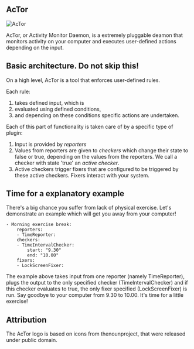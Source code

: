 AcTor
-----

![AcTor](https://raw.githubusercontent.com/tbabej/actor/master/actor-logo.png  "Activity moniTor daemon")

AcTor, or Activity Monitor Daemon, is a extremely pluggable deamon that
monitors activity on your computer and executes user-defined actions 
depending on the input.

Basic architecture. Do not skip this!
-------------------------------------

On a high level, AcTor is a tool that enforces user-defined rules.

Each rule:
1. takes defined input, which is
2. evaluated using defined conditions,
3. and depending on these conditions specific actions are undertaken.

Each of this part of functionality is taken care of by a specific type of
plugin:

1. Input is provided by *reporters*
1. Values from reporters are given to *checkers* which change their state
   to false or true, depending on the values from the reporters. We call a
   checker with state 'true' an *active checker*.
1. Active checkers trigger fixers that are configured to be triggered by
   these active checkers. Fixers interact with your system.

Time for a explanatory example
------------------------------

There's a big chance you suffer from lack of physical exercise. Let's
demonstrate an example which will get you away from your computer!

    - Morning exercise break:
        reporters:
        - TimeReporter:
        checkers:
        - TimeIntervalChecker:
            start: "9.30"
            end: "10.00"
        fixers:
        - LockScreenFixer:

The example above takes input from one reporter (namely TimeReporter),
plugs the output to the only specified checker (TimeIntervalChecker)
and if this checker evaluates to true, the only fixer specified
(LockScreenFixer) is run. Say goodbye to your computer from 9.30
to 10.00. It's time for a little exercise!


Attribution
-----------

The AcTor logo is based on icons from thenounproject, that were released under public domain.
